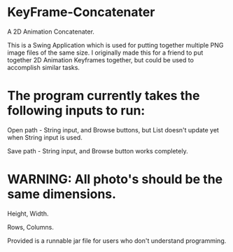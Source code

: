 # KeyFrame-Concatenater
A 2D Animation Concatenater.


This is a Swing Application which is used for putting together multiple PNG image files of the same size. 
I originally made this for a friend to put together 2D Animation Keyframes together, but could be used to accomplish similar tasks.

# The program currently takes the following inputs to run:

Open path - String input, and Browse buttons, but List doesn't update yet when String input is used.

Save path - String input, and Browse button works completely.

# WARNING: All photo's should be the same dimensions. 
Height, Width.

Rows, Columns.

Provided is a runnable jar file for users who don't understand programming.
